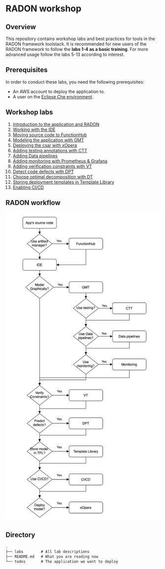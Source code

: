# RADON workshop

## Overview

This repository contains workshop labs and best
practices for tools in the RADON framework
toolstack.
It is recommended for new users of the RADON framework to follow the **labs 1-4 as a basic training**. For more advanced usage follow the labs 5-13 according to interest. 

## Prerequisites

In order to conduct these labs, you need the
following prerequisites:

- An AWS account to deploy the application to.
- A user on the
  [Eclipse Che environment](http://che-che.51.11.43.6.nip.io/).

## Workshop labs

1. [Introduction to the application and RADON](labs/introduction.md)
2. [Working with the IDE](labs/ide.md)
3. [Moving source code to FunctionHub](labs/functionhub.md)
4. [Modeling the application with GMT](labs/gmt.md)
5. [Deploying the csar with xOpera](labs/xopera.md)
6. [Adding testing annotations with CTT](labs/ctt.md)
7. [Adding Data pipelines](labs/datapipelines.md)
8. [Adding monitoring with Prometheus & Grafana](labs/monitoring.md)
9. [Adding verification constraints with VT](labs/vt.md)
10. [Detect code defects with DPT](labs/dpt.md)
11. [Choose optimal decomposition with DT](labs/dt.md)
12. [Storing deployment templates in Template Library](labs/templatelibrary.md)
13. [Enabling CI/CD](labs/cicd.md)

## RADON workflow

<img src="labs/img/RADON-workflow.png" height="1000">


## Directory

```
.
├── labs        # All lab descriptions
├── README.md   # What you are reading now
└── todos       # The application we want to deploy
```
